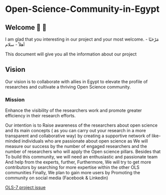 # Open-Science-Community-in-Egypt

## Welcome :mega: :tada:

I am glad that you interesting in our project and your most welcome. 
مَرْحَبًا - أهلاً - سلام

This document will give you all the information about our project
## Vision
Our vision is to collaborate with allies in Egypt to elevate the profile of researches and cultivate a thriving Open Science community. 
### Mission
Enhance the visibility of the researchers work and promote greater efficiency in their research efforts. 

Our intention is to Raise awareness of the researchers about open science and its main concepts ( as you can carry out your research in a more transparent and collaborative way) by creating a supportive network of like-minded individuals who are passionate about open science as We will measure our success by the number of engaged researchers and the number of researchers who will apply the Open science pillars. Besides that To build this community, we will need an enthusiastic and passionate team 
And help from the experts, further, 
Furthermore, We will try to get more contributors by searching for more expertise within the other OLS communities 
Finally, We plan to gain more users by Promoting the community on social media (Facebook & Linkedin)

[ OLS-7 project issue](https://github.com/open-life-science/ols-7/issues/12)
